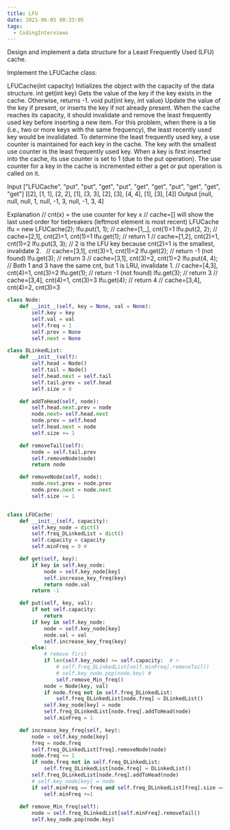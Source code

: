 ```yaml
---
title: LFU
date: 2021-06-05 00:33:05
tags:
  - CodingInterviews
---
```


Design and implement a data structure for a Least Frequently Used (LFU) cache.

Implement the LFUCache class:

LFUCache(int capacity) Initializes the object with the capacity of the data structure.
int get(int key) Gets the value of the key if the key exists in the cache. Otherwise, returns -1.
void put(int key, int value) Update the value of the key if present, or inserts the key if not already present. When the cache reaches its capacity, it should invalidate and remove the least frequently used key before inserting a new item. For this problem, when there is a tie (i.e., two or more keys with the same frequency), the least recently used key would be invalidated.
To determine the least frequently used key, a use counter is maintained for each key in the cache. The key with the smallest use counter is the least frequently used key.
When a key is first inserted into the cache, its use counter is set to 1 (due to the put operation). The use counter for a key in the cache is incremented either a get or put operation is called on it.

Input
["LFUCache", "put", "put", "get", "put", "get", "get", "put", "get", "get", "get"]
[[2], [1, 1], [2, 2], [1], [3, 3], [2], [3], [4, 4], [1], [3], [4]]
Output
[null, null, null, 1, null, -1, 3, null, -1, 3, 4]

Explanation
// cnt(x) = the use counter for key x
// cache=[] will show the last used order for tiebreakers (leftmost element is  most recent)
LFUCache lfu = new LFUCache(2);
lfu.put(1, 1);   // cache=[1,_], cnt(1)=1
lfu.put(2, 2);   // cache=[2,1], cnt(2)=1, cnt(1)=1
lfu.get(1);      // return 1
                 // cache=[1,2], cnt(2)=1, cnt(1)=2
lfu.put(3, 3);   // 2 is the LFU key because cnt(2)=1 is the smallest, invalidate 2.
                 // cache=[3,1], cnt(3)=1, cnt(1)=2
lfu.get(2);      // return -1 (not found)
lfu.get(3);      // return 3
                 // cache=[3,1], cnt(3)=2, cnt(1)=2
lfu.put(4, 4);   // Both 1 and 3 have the same cnt, but 1 is LRU, invalidate 1.
                 // cache=[4,3], cnt(4)=1, cnt(3)=2
lfu.get(1);      // return -1 (not found)
lfu.get(3);      // return 3
                 // cache=[3,4], cnt(4)=1, cnt(3)=3
lfu.get(4);      // return 4
                 // cache=[3,4], cnt(4)=2, cnt(3)=3


```python
class Node:
    def __init__(self, key = None, val = None):
        self.key = key
        self.val = val
        self.freq = 1
        self.prev = None
        self.next = None

class DLinkedList:
    def __init__(self):
        self.head = Node()
        self.tail = Node()
        self.head.next = self.tail
        self.tail.prev = self.head
        self.size = 0

    def addToHead(self, node):
        self.head.next.prev = node
        node.next= self.head.next
        node.prev = self.head
        self.head.next = node
        self.size += 1

    def removeTail(self):
        node = self.tail.prev
        self.removeNode(node)
        return node

    def removeNode(self, node):
        node.next.prev = node.prev
        node.prev.next = node.next
        self.size -= 1


class LFUCache:
    def __init__(self, capacity):
        self.key_node = dict()
        self.freq_DLinkedList = dict()
        self.capacity = capacity
        self.minFreq = 0 #

    def get(self, key):
        if key in self.key_node:
            node = self.key_node[key]
            self.increase_key_freq(key)
            return node.val
        return -1

    def put(self, key, val):
        if not self.capacity:
            return
        if key in self.key_node:
            node = self.key_node[key]
            node.val = val
            self.increase_key_freq(key)
        else:
            # remove first
            if len(self.key_node) >= self.capacity:  # >
                # self.freq_DLinkedList[self.minFreq].removeTail()
                # self.key_node.pop(node.key) #
                self.remove_Min_freq()
            node = Node(key, val)
            if node.freq not in self.freq_DLinkedList:
                self.freq_DLinkedList[node.freq] = DLinkedList()
            self.key_node[key] = node
            self.freq_DLinkedList[node.freq].addToHead(node)
            self.minFreq = 1

    def increase_key_freq(self, key):
        node = self.key_node[key]
        freq = node.freq
        self.freq_DLinkedList[freq].removeNode(node)
        node.freq += 1
        if node.freq not in self.freq_DLinkedList:
            self.freq_DLinkedList[node.freq] = DLinkedList()
        self.freq_DLinkedList[node.freq].addToHead(node)
        # self.key_node[key] = node
        if self.minFreq == freq and self.freq_DLinkedList[freq].size == 0:
            self.minFreq +=1
    
    def remove_Min_freq(self):
        node = self.freq_DLinkedList[self.minFreq].removeTail()
        self.key_node.pop(node.key)
```